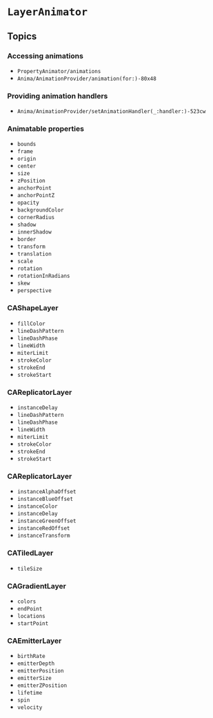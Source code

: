# ``LayerAnimator``

## Topics

### Accessing animations

- ``PropertyAnimator/animations``
- ``Anima/AnimationProvider/animation(for:)-80x48``

### Providing animation handlers

- ``Anima/AnimationProvider/setAnimationHandler(_:handler:)-523cw``

### Animatable properties

- ``bounds``
- ``frame``
- ``origin``
- ``center``
- ``size``
- ``zPosition``
- ``anchorPoint``
- ``anchorPointZ``
- ``opacity``
- ``backgroundColor``
- ``cornerRadius``
- ``shadow``
- ``innerShadow``
- ``border``
- ``transform``
- ``translation``
- ``scale``
- ``rotation``
- ``rotationInRadians``
- ``skew``
- ``perspective``


### CAShapeLayer

- ``fillColor``
- ``lineDashPattern``
- ``lineDashPhase``
- ``lineWidth``
- ``miterLimit``
- ``strokeColor``
- ``strokeEnd``
- ``strokeStart``

### CAReplicatorLayer

- ``instanceDelay``
- ``lineDashPattern``
- ``lineDashPhase``
- ``lineWidth``
- ``miterLimit``
- ``strokeColor``
- ``strokeEnd``
- ``strokeStart``

### CAReplicatorLayer

- ``instanceAlphaOffset``
- ``instanceBlueOffset``
- ``instanceColor``
- ``instanceDelay``
- ``instanceGreenOffset``
- ``instanceRedOffset``
- ``instanceTransform``

### CATiledLayer

- ``tileSize``

### CAGradientLayer

- ``colors``
- ``endPoint``
- ``locations``
- ``startPoint``

### CAEmitterLayer

- ``birthRate``
- ``emitterDepth``
- ``emitterPosition``
- ``emitterSize``
- ``emitterZPosition``
- ``lifetime``
- ``spin``
- ``velocity``
